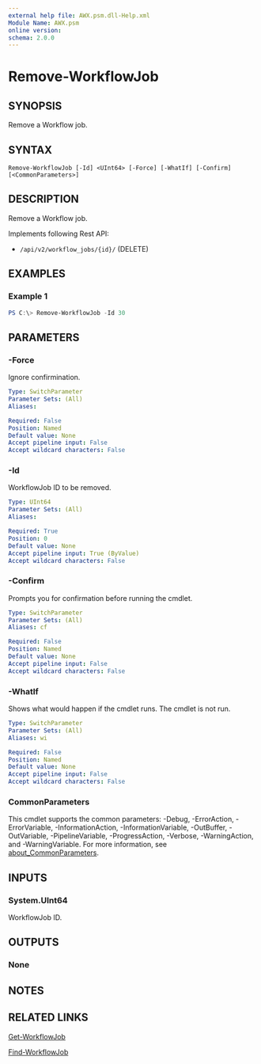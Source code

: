 ```yaml
---
external help file: AWX.psm.dll-Help.xml
Module Name: AWX.psm
online version:
schema: 2.0.0
---
```


# Remove-WorkflowJob

## SYNOPSIS
Remove a Workflow job.

## SYNTAX

```
Remove-WorkflowJob [-Id] <UInt64> [-Force] [-WhatIf] [-Confirm] [<CommonParameters>]
```

## DESCRIPTION
Remove a Workflow job.

Implements following Rest API:  
- `/api/v2/workflow_jobs/{id}/` (DELETE)

## EXAMPLES

### Example 1
```powershell
PS C:\> Remove-WorkflowJob -Id 30
```

## PARAMETERS

### -Force
Ignore confirmination.

```yaml
Type: SwitchParameter
Parameter Sets: (All)
Aliases:

Required: False
Position: Named
Default value: None
Accept pipeline input: False
Accept wildcard characters: False
```

### -Id
WorkflowJob ID to be removed.

```yaml
Type: UInt64
Parameter Sets: (All)
Aliases:

Required: True
Position: 0
Default value: None
Accept pipeline input: True (ByValue)
Accept wildcard characters: False
```

### -Confirm
Prompts you for confirmation before running the cmdlet.

```yaml
Type: SwitchParameter
Parameter Sets: (All)
Aliases: cf

Required: False
Position: Named
Default value: None
Accept pipeline input: False
Accept wildcard characters: False
```

### -WhatIf
Shows what would happen if the cmdlet runs.
The cmdlet is not run.

```yaml
Type: SwitchParameter
Parameter Sets: (All)
Aliases: wi

Required: False
Position: Named
Default value: None
Accept pipeline input: False
Accept wildcard characters: False
```

### CommonParameters
This cmdlet supports the common parameters: -Debug, -ErrorAction, -ErrorVariable, -InformationAction, -InformationVariable, -OutBuffer, -OutVariable, -PipelineVariable, -ProgressAction, -Verbose, -WarningAction, and -WarningVariable. For more information, see [about_CommonParameters](http://go.microsoft.com/fwlink/?LinkID=113216).

## INPUTS

### System.UInt64
WorkflowJob ID.

## OUTPUTS

### None
## NOTES

## RELATED LINKS

[Get-WorkflowJob](Get-WorkflowJob.md)

[Find-WorkflowJob](Find-WorkflowJob.md)

